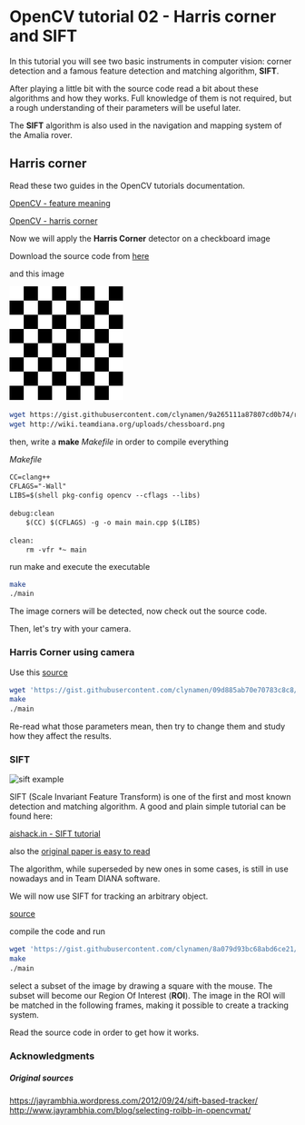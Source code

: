 # OpenCV tutorial 02 - Harris corner and SIFT

In this tutorial you will see two basic instruments in computer vision: corner detection and a famous feature detection and matching algorithm, **SIFT**.

After playing a little bit with the source code read a bit about these algorithms and how they works. Full knowledge of them is not required, but a rough understanding of their parameters will be useful later.

The **SIFT** algorithm is also used in the navigation and mapping system of the Amalia rover.

## Harris corner

Read these two guides in the OpenCV tutorials documentation.

[OpenCV - feature meaning](http://opencv-python-tutroals.readthedocs.org/en/latest/py_tutorials/py_feature2d/py_features_meaning/py_features_meaning.html#features-meaning_)

[OpenCV - harris corner](http://opencv-python-tutroals.readthedocs.org/en/latest/py_tutorials/py_feature2d/py_features_harris/py_features_harris.html#harris-corners)

Now we will apply the **Harris Corner** detector on a checkboard image

Download the source code from [here](https://gist.github.com/clynamen/9a265111a87807cd0b74)

and this image

![checkboard.png](/uploads/chessboard.png)

```bash
wget https://gist.githubusercontent.com/clynamen/9a265111a87807cd0b74/raw/02b1a75eb0ddc8801c86ca612b251eb1187dcd49/main.cpp
wget http://wiki.teamdiana.org/uploads/chessboard.png
```

then, write a **make** *Makefile* in order to compile everything

*Makefile*
```make
CC=clang++
CFLAGS="-Wall"
LIBS=$(shell pkg-config opencv --cflags --libs)

debug:clean
	$(CC) $(CFLAGS) -g -o main main.cpp $(LIBS)

clean:
	rm -vfr *~ main
```

run make and execute the executable

```bash
make
./main
```

The image corners will be detected, now check out the source code.

Then, let's try with your camera.

### Harris Corner using camera

Use this [source](https://gist.github.com/clynamen/09d885ab70e70783c8c8)

```bash
wget 'https://gist.githubusercontent.com/clynamen/09d885ab70e70783c8c8/raw/3a175184407e53e008a7938f3064219b16c0e24c/main.cpp'
make
./main
```

Re-read what those parameters mean, then try to change them and study how they affect the results.

### SIFT

![sift example](http://opencv-python-tutroals.readthedocs.org/en/latest/_images/homography_findobj.jpg)

SIFT (Scale Invariant Feature Transform) is one of the first and most known detection and matching algorithm. A good and plain simple tutorial can be found here:

[aishack.in - SIFT tutorial](http://aishack.in/tutorials/sift-scale-invariant-feature-transform-introduction/)

also the [original paper is easy to read](http://www.cs.ubc.ca/~lowe/papers/iccv99.pdf)

The algorithm, while superseded by new ones in some cases, is still in use nowadays and in Team DIANA software.

We will now use SIFT for tracking an arbitrary object.

[source](https://gist.github.com/clynamen/8a079d93bc68abd6ce21)

compile the code and run

```bash
wget 'https://gist.githubusercontent.com/clynamen/8a079d93bc68abd6ce21/raw/2198cdba39876d9e218161e1dbf3a6303173c9da/main.cpp'
make
./main
```

select a subset of the image by drawing a square with the mouse. The subset will become our Region Of Interest (**ROI**). 
The image in the ROI will be matched in the following frames, making it possible to create a tracking system.

Read the source code in order to get how it works.

### Acknowledgments

##### Original sources
https://jayrambhia.wordpress.com/2012/09/24/sift-based-tracker/
http://www.jayrambhia.com/blog/selecting-roibb-in-opencvmat/


